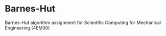 # Barnes-Hut
Barnes-Hut algorithm assignment for Scientific Computing for Mechanical Engineering (4EM30)
